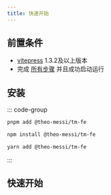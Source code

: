 ```yaml
---
title: 快速开始
---
```


## 前置条件

- [vitepress](https://vitepress.dev/) 1.3.2及以上版本
- 完成 [所有步骤](https://vitepress.dev/zh/guide/getting-started#installation) 并且成功启动运行

## 安装

::: code-group

```sh [pnpm]
pnpm add @theo-messi/tm-fe
```

```sh [npm]
npm install @theo-messi/tm-fe
```

```sh [yarn]
yarn add @theo-messi/tm-fe
```

:::

## 快速开始

<BoxCube
  :items="[
    { name: '导入主题配色', link: 'theme', icon: 'fas fa-palette', color: '#ff9900' },
    { name: '首页公告栏', link: 'prelink', icon: 'fas fa-bullhorn', color: '#63E6BE' },
    { name: '首页下划线', link: 'underline', icon: 'fas fa-underline', color: '#74C0FC' },
    { name: '页脚配置', link: 'footer', icon: 'fas fa-shoe-prints', color: '#63E6BE' },
    { name: '侧边栏链接', link: 'aside', icon: 'fas fa-link', color: '#74C0FC' },
    { name: '视频组件', link: 'video', icon: 'fas fa-video', color: '#63E6BE' },
    { name: '链接卡片', link: 'links', icon: 'fas fa-link', color: '#74C0FC' }
  ]"
/>
